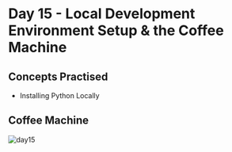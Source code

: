 # Day 15 - Local Development Environment Setup & the Coffee Machine
## Concepts Practised
- Installing Python Locally
## Coffee Machine
![day15](https://user-images.githubusercontent.com/98851253/154714105-6f8ffb9c-c32d-4b89-9d4f-438eba7e3c86.gif)